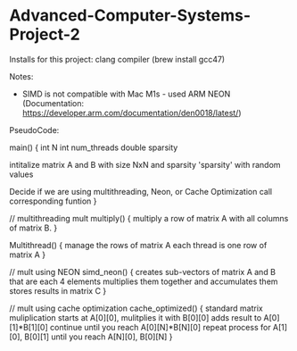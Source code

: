 # Advanced-Computer-Systems-Project-2

Installs for this project:
clang compiler (brew install gcc47)

Notes:
- SIMD is not compatible with Mac M1s - used ARM NEON (Documentation: https://developer.arm.com/documentation/den0018/latest/)

PseudoCode:

main()
{
int N
int num_threads
double sparsity

intitalize matrix A and B with size NxN and sparsity 'sparsity' with random values

Decide if we are using multithreading, Neon, or Cache Optimization
  call corresponding funtion
}

// multithreading mult
multiply()
{
 multiply a row of matrix A with all columns of matrix B.
}

Multithread()
{
manage the rows of matrix A
each thread is one row of matrix A
}

// mult using NEON
simd_neon()
{
creates sub-vectors of matrix A and B that are each 4 elements
multiplies them together and accumulates them 
stores results in matrix C
}

// mult using cache optimization
cache_optimized()
{
standard matrix muliplication
  starts at A[0][0], mulitplies it with B[0][0] 
  adds result to A[0][1]*B[1][0]
  continue until you reach A[0][N]*B[N][0]
repeat process for A[1][0], B[0][1]
until you reach A[N][0], B[0][N]
}

